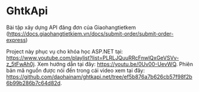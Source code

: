# GhtkApi

Bài tập xây dựng API đăng đơn của Giaohangtietkem (https://docs.giaohangtietkiem.vn/docs/submit-order/submit-order-express)

Project này phục vụ cho khóa học ASP.NET tại: https://www.youtube.com/playlist?list=PLRLJQuuRRcFnwlQxGeVSVv-z_5tFwAh0j.
Xem hướng dẫn tại đây: https://youtu.be/0Uv00-UevWQ.
Phiên bản mã nguồn được nói đến trong cái video xem tại đây: https://github.com/daohainam/ghtkapi.net/tree/ef5b876a7b626cb57f98f2b6b99b286b7c64d82d.
